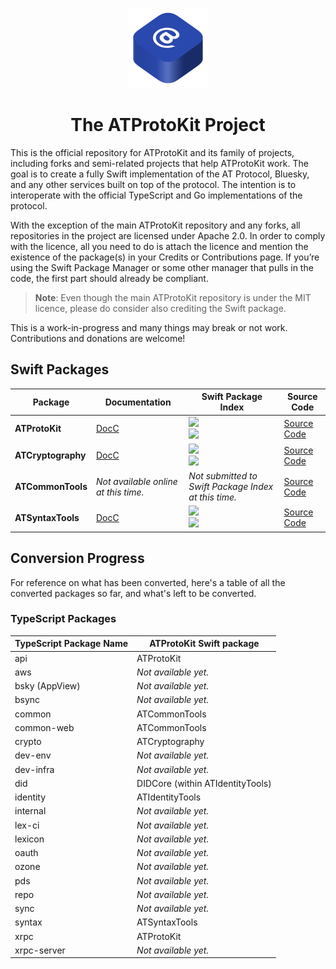 <p align="center">
  <img src="https://github.com/ATProtoKit/.github/blob/main/resources/atprotokit_main_icon.png" height="128" alt="An icon for ATProtoKit family of Swift packages, which contains one large rounded rectangle in an 3D isometric top view. At the top stack, the @ symbol is in a white colour. The shape is a dark blue colour.">
</p>

<h1 align="center">The ATProtoKit Project</h1>

This is the official repository for ATProtoKit and its family of projects, including forks and semi-related projects that help ATProtoKit work. The goal is to create a fully Swift implementation of the AT Protocol, Bluesky, and any other services built on top of the protocol. The intention is to interoperate with the official TypeScript and Go implementations of the protocol.

With the exception of the main ATProtoKit repository and any forks, all repositories in the project are licensed under Apache 2.0. In order to comply with the licence, all you need to do is attach the licence and mention the existence of the package(s) in your Credits or Contributions page. If you’re using the Swift Package Manager or some other manager that pulls in the code, the first part should already be compliant.

> **Note**: Even though the main ATProtoKit repository is under the MIT licence, please do consider also crediting the Swift package.

This is a work-in-progress and many things may break or not work. Contributions and donations are welcome!

## Swift Packages

| Package                        | Documentation                                                                                 | Swift Package Index                                                                                                                                      | Source Code                 |
| ------------------------------ | --------------------------------------------------------------------------------------------- | ----------------------------------------------------------------------------------------------------------- | --------------------------- |
| **ATProtoKit**                 | [DocC]([./packages/api/README.md](https://atprotokit.cjrriley.com/documentation/atprotokit/)) | [![](https://img.shields.io/endpoint?url=https%3A%2F%2Fswiftpackageindex.com%2Fapi%2Fpackages%2FMasterJ93%2FATProtoKit%2Fbadge%3Ftype%3Dswift-versions)](https://swiftpackageindex.com/MasterJ93/ATProtoKit)<br>[![](https://img.shields.io/endpoint?url=https%3A%2F%2Fswiftpackageindex.com%2Fapi%2Fpackages%2FMasterJ93%2FATProtoKit%2Fbadge%3Ftype%3Dplatforms)](https://swiftpackageindex.com/MasterJ93/ATProtoKit) | [Source Code](https://github.com/MasterJ93/ATProtoKit) |
| **ATCryptography**             | [DocC](https://swiftpackageindex.com/ATProtoKit/ATCryptography/documentation/atcryptography)  | [![](https://img.shields.io/endpoint?url=https%3A%2F%2Fswiftpackageindex.com%2Fapi%2Fpackages%2FATProtoKit%2FATCryptography%2Fbadge%3Ftype%3Dswift-versions)](https://swiftpackageindex.com/ATProtoKit/ATCryptography)<br>[![](https://img.shields.io/endpoint?url=https%3A%2F%2Fswiftpackageindex.com%2Fapi%2Fpackages%2FATProtoKit%2FATCryptography%2Fbadge%3Ftype%3Dplatforms)](https://swiftpackageindex.com/ATProtoKit/ATCryptography) | [Source Code](https://github.com/ATProtoKit/ATCryptography) |
| **ATCommonTools**              | _Not available online at this time._                                                          | _Not submitted to Swift Package Index at this time._                                                                                                      | [Source Code](https://github.com/ATProtoKit/ATCommonTools/tree/main) |
| **ATSyntaxTools**              | [DocC](https://swiftpackageindex.com/ATProtoKit/ATSyntaxTools/0.1.1/documentation/atsyntaxtools) | [![](https://img.shields.io/endpoint?url=https%3A%2F%2Fswiftpackageindex.com%2Fapi%2Fpackages%2FATProtoKit%2FATSyntaxTools%2Fbadge%3Ftype%3Dswift-versions)](https://swiftpackageindex.com/ATProtoKit/ATSyntaxTools)<br>[![](https://img.shields.io/endpoint?url=https%3A%2F%2Fswiftpackageindex.com%2Fapi%2Fpackages%2FATProtoKit%2FATSyntaxTools%2Fbadge%3Ftype%3Dplatforms)](https://swiftpackageindex.com/ATProtoKit/ATSyntaxTools) | [Source Code](https://github.com/ATProtoKit/ATSyntaxTools) |

## Conversion Progress
For reference on what has been converted, here's a table of all the converted packages so far, and what's left to be converted.

### TypeScript Packages
| TypeScript Package Name       | ATProtoKit Swift package          |
| ----------------------------- | --------------------------------- |
| api	                          | ATProtoKit                        |
| aws	                          | _Not available yet._              |
| bsky (AppView)                |	_Not available yet._              |
| bsync                         | _Not available yet._              |	
| common	                      | ATCommonTools                     |
| common-web                    | ATCommonTools                     |
| crypto                        |	ATCryptography                    |
| dev-env                       |	_Not available yet._              |
| dev-infra	                    |	_Not available yet._              |
| did                           |	DIDCore (within ATIdentityTools)  |
| identity                      | ATIdentityTools                   |
| internal	                    |	_Not available yet._              |
| lex-ci                        |	_Not available yet._              |
| lexicon	                      |	_Not available yet._              |
| oauth	                        |	_Not available yet._              |
| ozone	                        |	_Not available yet._              |
| pds                           |	_Not available yet._              |
| repo                          |	_Not available yet._              |
| sync                          | _Not available yet._              |
| syntax                        | ATSyntaxTools                     |
| xrpc                          | ATProtoKit                        |
| xrpc-server	                  | _Not available yet._              |

<!-- ### TypeScript Services -->

<!-- ### Go Packages -->

<!-- ### Go Services -->
